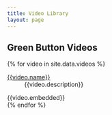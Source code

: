 ```yaml
---
title: Video Library
layout: page
---
```


<h2>Green Button Videos</h2>

{% for video in site.data.videos %}
<div style="width:470px; display:block'">
<dl>
	 <dt><a href="{{video.url}}" />{{video.name}}</a></dt>
	 <dd>{{video.description}}</dd>
</dl>
{{video.embedded}}
</div>
{% endfor %}


